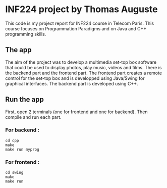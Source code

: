 # INF224 project by Thomas Auguste

This code is my project report for INF224 course in Telecom Paris. This course focuses on Programmation Paradigms and on Java and C++ programming skills.

## The app

The aim of the project was to develop a multimedia set-top box software that could be used to display photos, play music, videos and films.
There is the backend part and the frontend part. The frontend part creates a remote control for the set-top box and is developped using Java/Swing for graphical interfaces.
The backend part is developed using C++.

## Run the app

First, open 2 terminals (one for frontend and one for backend). Then compile and run each part.

### For backend :
```
cd cpp
make
make run myprog
```

### For frontend :
```
cd swing
make
make run
```
